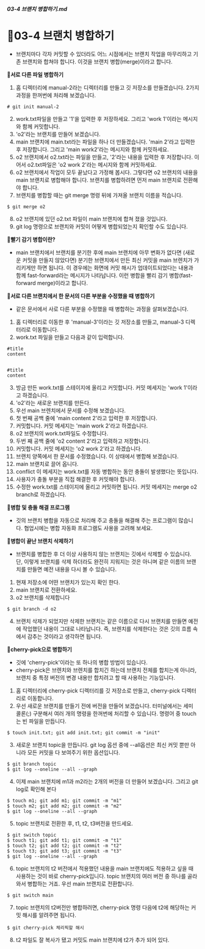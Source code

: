 ***03-4 브랜치 병합하기.md***

# 🌴03-4 브랜치 병합하기
 - 브랜치마다 각자 커밋할 수 있더라도 어느 시점에서는 브랜치 작업을 마무리하고 기존 브랜치와 합쳐야 합니다. 이것을 브랜치 병합(merge)이라고 합니다.

**🌱서로 다른 파일 병합하기**
1. 홈 디렉터리에 manual-2라는 디렉터리를 만들고 깃 저장소를 만들겠습니다. 2가지 과정을 한꺼번에 처리해 보겠습니다.
```
# git init manual-2
```
2. work.txt파일을 만들고 '1'을 입력한 후 저장하세요. 그리고 'work 1'이라는 메시지와 함께 커밋합니다.
3. 'o2'라는 브랜치를 만들어 보겠습니다.
4. main 브랜치에 main.txt라는 파일을 하나 더 만들겠습니다. 'main 2'라고 입력한 후 저장합니다. 그리고 'main work2'라는 메시지와 함께 커밋하세요.
5. o2 브랜치에서 o2.txt라는 파일을 만들고, '2'라는 내용을 입력한 후 저장합니다. 이어서 o2.txt파일은 'o2 work 2'라는 메시지와 함께 커밋하세요.
6. o2 브랜치에서 작업이 모두 끝났다고 가정해 봅시다. 그렇다면 o2 브랜치의 내용을 main 브랜치로 병합해야 합니다. 브랜치를 병합하려면 먼저 main 브랜치로 전환해야 합니다.
7. 브랜치를 병합할 때는 git merge 명령 뒤에 가져올 브랜치 이름을 적습니다.
```
$ git merge o2
```
8. o2 브랜치에 있던 o2.txt 파일이 main 브랜치에 합쳐 졌을 것입니다.
9. git log 명령으로 브랜치와 커밋이 어떻게 병합되었는지 확인할 수도 있습니다.

**🌿빨기 감기 병합이란?**
 - main 브랜치에서 브랜치를 분기한 후에 main 브랜치에 아무 변화가 없다면 (새로운 커밋을 만들지 않았다면) 분기한 브랜치에서 만든 최신 커밋을 main 브렌치가 가리키게만 하면 됩니다. 이 경우에는 화면에 커밋 해시가 업데이트되었다는 내용과 함께 fast-forward라는 메시지가 나타납니다. 이런 병합을 빨리 감기 병합(fast-forward merge)이라고 합니다.

 **🌱서로 다른 브랜치에서 한 문서의 다른 부분을 수정했을 때 병합하기**
  - 같은 문서에서 사로 다른 부분을 수정했을 때 병합하는 과정을 살펴보겠습니다.
  
  1. 홈 디렉터리로 이동한 후 'manual-3'이라는 깃 저장소를 만들고, manual-3 디렉터리로 이동합니다.
  2. work.txt 파일을 만들고 다음과 같이 입력합니다.
  ```
  #title
  content


  #title
  content
  ```
  3. 방금 만든 work.txt를 스테이지에 올리고 커밋합니다. 커밋 메세지는 'work 1'이라고 하겠습니다.
  4. 'o2'라는 새로운 브랜치를 만든다.
  5. 우선 main 브렌치에서 문서를 수정해 보겠습니다.
  6. 첫 번째 공백 줄에 'main content 2'라고 입력한 후 저장합니다.
  7. 커밋합니다. 커밋 메세지는 'main work 2'라고 하겠습니다.
  8. o2 브랜치의 work.txt파일도 수정합니다.
  9. 두번 째 공백 줄에 'o2 content 2'라고 입력하고 저장합니다.
  10. 커밋합니다. 커밋 메세지는 'o2 work 2'라고 하겠습니다.
  11. 브랜치 양쪽에서 한 문서를 수정했습니다. 이 상태에서 병합해 보겠습니다.
  12. main 브랜치로 끌어 옵니다.
  13. conflict 이 메세지는 work.txt를 자동 병합하는 동안 충돌이 발생했다는 뜻입니다.
  14. 사용자가 충돌 부분을 직접 해결한 후 커밋해야 합니다.
  15. 수정한 work.txt를 스테이지에 올리고 커밋하면 됩니다. 커밋 메세지는 merge o2 branch로 하겠습니다.

**🌿병합 및 충돌 해결 프로그램**
 - 깃의 브랜치 병합을 자동으로 처리해 주고 충돌을 해결해 주는 프로그램이 많습니다. 협업시에는 병합 자동화 프로그램도 사용을 고려해 보세요.

**🌱병합이 끝난 브랜치 삭제하기**
 - 브랜치를 병합한 후 더 이상 사용하지 않는 브랜치는 깃에서 삭제할 수 있습니다. 단, 이렇게 브랜치를 삭제 하더라도 완전히 지워지는 것은 아니며 같은 이름의 브랜치를 만들면 예전 내용을 다시 볼 수 있습니다.

 1. 현재 저장소에 어떤 브랜치가 있는지 확인 한다.
 2. main 브랜치로 전환하세요.
 3. o2 브랜치를 삭제합니다
 ```
 $ git branch -d o2
 ```
 4. 브랜치 삭제가 되었지만 삭제한 브랜치는 같은 이름으로 다시 브랜치를 만들면 예전에 작업했던 내용이 그대로 나타납니다. 즉, 브렌치를 삭제한다는 것은 깃의 흐름 속에서 감추는 것이라고 생각하면 됩니다.

**🌱cherry-pick으로 병합하기**
 - 깃에 'cherry-pick'이라는 또 하나의 병합 방법이 있습니다.
 - cherry-pick은 브렌치와 브렌치를 합치긴 하는데 브랜치 전체를 합치는게 아니라, 브랜치 중 특정 버전의 변경 내용만 합치려고 할 때 사용하는 기능입니다.

 1. 홈 디렉터리에 cherry-pick 디렉터리를 깃 저장소로 만들고, cherry-pick 디렉터리로 이동합니다.
 2. 우선 새로운 브랜치를 만들기 전에 버전을 만들어 보겠습니다. 터미널에서는 세미 콜론(;) 구분해서 여러 개의 명령을 한꺼번에 처리할 수 있습니다. 명령어 중 touch는 빈 파일을 만듭니다.
 ```
 $ touch init.txt; git add init.txt; git commit -m "init"
 ```
 3. 새로운 브랜치 topic을 만듭니다. git log 옵션 중에 --all옵션은 최신 커밋 뿐만 아니라 모든 커밋을 다 보여주기 위한 옵션입니다.
 ```
 $ git branch topic
 $ git log --oneline --all --graph
 ```
 4. 이제 main 브랜치에 m1과 m2라는 2개의 버전을 더 만들어 보겠습니다. 그리고 git log로 확인해 본다
 ```
 $ touch m1; git add m1; git commit -m "m1"
 $ touch m2; git add m2; git commit -m "m2"
 $ git log --oneline --all --graph
 ```
 5. topic 브랜치로 전환한 후, t1, t2, t3버전을 만드세요.
 ```
 $ git switch topic
 $ touch t1; git add t1; git commit -m "t1"
 $ touch t2; git add t2; git commit -m "t2"
 $ touch t3; git add t3; git commit -m "t3"
 $ git log --oneline --all --graph
 ```
 6. topic 브랜치의 t2 버전에서 적용했던 내용을 main 브랜치에도 적용하고 싶을 때 사용하는 것이 바로 cherry-pick입니다. topic 브랜치의 여러 버전 중 하나를 골라와서 병합하는 거죠. 우선 main 브랜치로 전환합니다.
 ```
 $ git switch main
 ```
 7. topic 브랜치의 t2버전만 병합하려면, cherry-pick 명령 다음에 t2에 해당하는 커밋 해시를 알려주면 됩니다.
 ```
 $ git cherry-pick 체리픽할 해시
 ```
 8. t2 파일도 잘 복사가 됐고 커밋도 main 브랜치에 t2가 추가 되어 있다.
